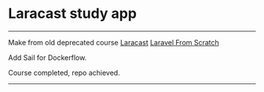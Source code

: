 # Laracast study app
***

Make from old deprecated course [Laracast](https://laracast.com/) [Laravel From Scratch](https://laracasts.com/series/laravel-8-from-scratch/episodes/1)

Add Sail for Dockerflow. 

Course completed, repo achieved.
***
